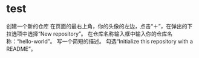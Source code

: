 # test
创建一个新的仓库 在页面的最右上角，你的头像的左边，点击“＋”，在弹出的下拉选项中选择“New repository”。 在仓库名称输入框中输入你的仓库名称：“hello-world”。 写一个简短的描述。 勾选“Initialize this repository with a README”。

